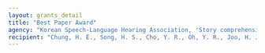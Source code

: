 ```yaml
---
layout: grants_detail
title: "Best Paper Award"
agency: "Korean Speech-Language Hearing Association, 'Story comprehension skills of school-aged children by passage type and queston type according to story conditions'"
recipient: "Chung, H. E., Song, H. S., Cho, Y. R., Oh, Y. R., Joo, H. J., Yim, D."
---
```

